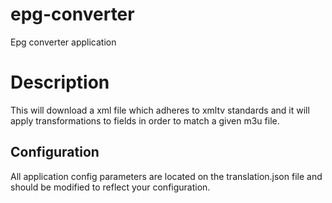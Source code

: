 # epg-converter
Epg converter application

# Description

This will download a xml file which adheres to xmltv standards and it will apply transformations to fields in order to match a given m3u file.

## Configuration

All application config parameters are located on the translation.json file and should be modified to reflect your configuration.


```
